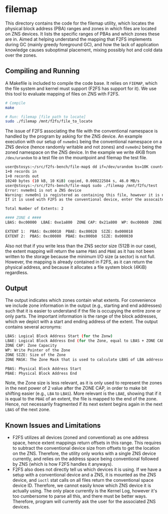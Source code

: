 # filemap

This directory contains the code for the filemap utility, which locates the physical block address (PBA) ranges and zones in which files are located on ZNS devices. It lists the specific ranges of PBAs and which zones these are in. Aimed at helping understand the mapping that F2FS implements during GC (mainly greedy foreground GC), and how the lack of application knowledge causes suboptimal placement, mixing possibly hot and cold data over the zones.

## Compiling and Running

A Makefile is included to compile the code base. It relies on `FIEMAP`, which the file system and kernel must support (F2FS has support for it). We use this tool to evaluate mapping of files on ZNS with F2FS.

```bash
# Compile
make

# Run: filemap [file path to locate]
sudo ./filemap /mnt/f2fs/file_to_locate
```

The issue of F2FS associating the file with the conventional namespace is handled by the program by asking for the ZNS device. An example execution with our setup of `nvme0n1` being the conventional namespace on a ZNS device (hence randomly writable and not zones) and `nvme0n2` being the zoned namespace on the ZNS device. In the example we write 4KiB from `/dev/urandom` to a test file on the mountpoint and filemap the test file.

```bash
user@stosys:~/src/f2fs-bench/file-map$ dd if=/dev/urandom bs=10K count=1 >> /mnt/f2fs/test
1+0 records in
1+0 records out
10240 bytes (10 kB, 10 KiB) copied, 0.000222584 s, 46.0 MB/s
user@stosys:~/src/f2fs-bench/file-map$ sudo ./filemap /mnt/f2fs/test
Error: nvme0n1 is not a ZNS device
Warning: nvme0n1 is registered as containing this file, however it is not a ZNS.
If it is used with F2FS as the conventional device, enter the assocaited ZNS device name: nvme0n2

Total Number of Extents: 2

#### ZONE 4 ####
LBAS: 0xc00000  LBAE: 0xe1a800  ZONE CAP: 0x21a800  WP: 0xc000d0  ZONE SIZE: 0x400000  ZONE MASK: 0xffc00000

EXTENT 1:  PBAS: 0xc00010  PBAE: 0xc00028  SIZE: 0x000018
EXTENT 2:  PBAS: 0xc00080  PBAE: 0xc000b0  SIZE: 0x000030
```

Also not that if you write less than the ZNS sector size (512B in our case), the extent mapping will return the same `PBAS` and `PBAE` as it has not been written to the storage because the minimum I/O size (a sector) is not full. However, the mapping is already contained in F2FS, as it can return the physical address, and because it allocates a file system block (4KiB) regardless.

## Output

The output indicates which zones contain what extents. For convenience we include zone information in the output (e.g., starting and end addresses) such that it is easier to understand if the file is occupying the entire zone or only parts. The important information is the range of the block addresses, which we depict with a start and ending address of the extent. The output contains several acronyms:

```bash
LBAS: Logical Block Address Start (for the Zonw)
LBAE: Logical Block Address End (for the Zone, equal to LBAS + ZONE CAP)
ZONE CAP: Zone Capacity
WP: Write Pointer of the Zone
ZONE SIZE: Size of the Zone
ZONE MASK: The Zone Mask that is used to calculate LBAS of LBA addresses in a zone

PBAS: Physical Block Address Start
PBAE: Physical Block Address End 
```

Note, the Zone size is less relevant, as it is only used to represent the zones in the next power of 2 value after the ZONE CAP, in order to make bit shifting easier (e.g., `LBA` to `LBAS`). More relevant is the `LBAE`, showing that if it is equal to the `PBAE` of an extent, the file is mapped to the end of the zone. Hence, not necessarily fragmented if its next extent begins again in the next `LBAS` of the next zone. 

## Known Issues and Limitations

- F2FS utilizes all devices (zoned and conventional) as one address space, hence extent mappings return offsets in this range. This requires to subtract the conventional device size from offsets to get the location on the ZNS. Therefore, the utility only works with a single ZNS device currently, and relies on the address space being conventional followed by ZNS (which is how F2FS handles it anyways). 
- F2FS also does not directly tell us which devices it is using. If we have a setup with a conventional device and a ZNS, it is mounted as the ZNS device, and `ioctl` stat calls on all files return the conventional space device ID. Therefore, we cannot easily know which ZNS device it is actually using. The only place currently is the Kernel Log, however it's too cumbersome to parse all this, and there must be better ways. Therefore, program will currently ask the user for the associated ZNS devices.
